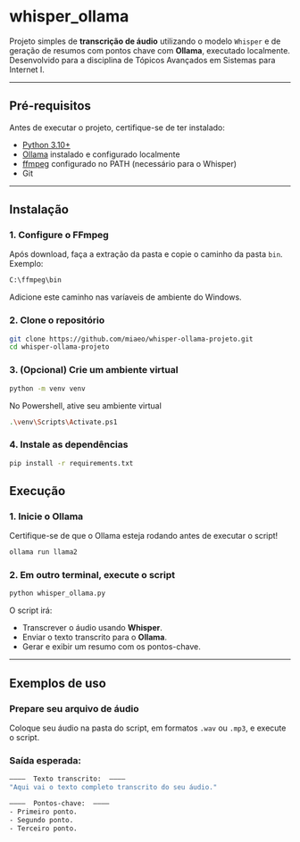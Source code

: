 # whisper_ollama

Projeto simples de **transcrição de áudio** utilizando o modelo `Whisper` e de geração de resumos com pontos chave com **Ollama**, executado localmente. Desenvolvido para a disciplina de Tópicos Avançados em Sistemas para Internet I.

---

## Pré-requisitos

Antes de executar o projeto, certifique-se de ter instalado:

- [Python 3.10+](https://www.python.org/)
- [Ollama](https://ollama.com/) instalado e configurado localmente
- [ffmpeg](https://www.ffmpeg.org/download.html) configurado no PATH (necessário para o Whisper)
- Git

---

## Instalação

### 1. Configure o FFmpeg

Após download, faça a extração da pasta e copie o caminho da pasta `bin`. Exemplo:

```bash
C:\ffmpeg\bin
```
Adicione este caminho nas varíaveis de ambiente do Windows.

### 2. Clone o repositório

```bash
git clone https://github.com/miaeo/whisper-ollama-projeto.git
cd whisper-ollama-projeto
```

### 3. (Opcional) Crie um ambiente virtual

```bash
python -m venv venv
```
No Powershell, ative seu ambiente virtual

```bash
.\venv\Scripts\Activate.ps1
```

### 4. Instale as dependências

```bash
pip install -r requirements.txt
```


## Execução

### 1. Inicie o Ollama

Certifique-se de que o Ollama esteja rodando antes de executar o script!

```bash
ollama run llama2
```

### 2. Em outro terminal, execute o script

```bash
python whisper_ollama.py
```

O script irá:

- Transcrever o áudio usando **Whisper**.
- Enviar o texto transcrito para o **Ollama**.
- Gerar e exibir um resumo com os pontos-chave.

---

## Exemplos de uso

### Prepare seu arquivo de áudio

Coloque seu áudio na pasta do script, em formatos `.wav` ou `.mp3`, e execute o script.

### Saída esperada:

```bash
————  Texto transcrito:  ————
"Aqui vai o texto completo transcrito do seu áudio."

————  Pontos-chave:  ————
- Primeiro ponto.
- Segundo ponto.
- Terceiro ponto.
```
